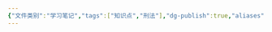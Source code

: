 ```yaml
---
{"文件类别":"学习笔记","tags":["知识点","刑法"],"dg-publish":true,"aliases":["罪名统一原则"],"permalink":"/学习笔记studyup/刑总/双重犯罪原则/","dgPassFrontmatter":true,"created":"2024-10-22T11:49:25.240+08:00","updated":"2024-10-25T12:28:03.629+08:00"}
---
```


